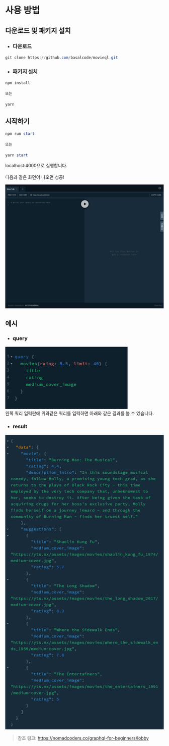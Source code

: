사용 방법
===
다운로드 및 패키지 설치
---
* ### 다운로드

```PowerShell
git clone https://github.com/basalcode/movieql.git
```
* ### 패키지 설치
```PowerShell
npm install

또는

yarn
```
시작하기
---
```PowerShell
npm run start

또는

yarn start
```
localhost:4000으로 실행합니다.<br />
<br />
다음과 같은 화면이 나오면 성공!<br />

<img src="./executionResult.png" alt="실행 결과" /><br />


예시
---

* ### query
<img src="./queryExample.png" alt="쿼리" /><br />
왼쪽 쿼리 입력란에 위와같은 쿼리를 입력하면 아래와 같은 결과를 볼 수 있습니다.


* ### result
<img src="./resultExample.png" alt="결과" /><br />

> 참조 링크: https://nomadcoders.co/graphql-for-beginners/lobby<br />